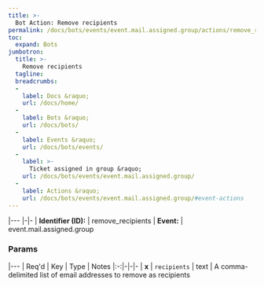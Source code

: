 ```yaml
---
title: >-
  Bot Action: Remove recipients
permalink: /docs/bots/events/event.mail.assigned.group/actions/remove_recipients/
toc:
  expand: Bots
jumbotron:
  title: >-
    Remove recipients
  tagline: 
  breadcrumbs:
  -
    label: Docs &raquo;
    url: /docs/home/
  -
    label: Bots &raquo;
    url: /docs/bots/
  -
    label: Events &raquo;
    url: /docs/bots/events/
  -
    label: >-
      Ticket assigned in group &raquo;
    url: /docs/bots/events/event.mail.assigned.group/
  -
    label: Actions &raquo;
    url: /docs/bots/events/event.mail.assigned.group/#event-actions
---
```


|---
|-|-
| **Identifier (ID):** | remove_recipients
| **Event:** | event.mail.assigned.group

### Params

|---
| Req'd | Key | Type | Notes
|:-:|-|-|-
| **x** | `recipients` | text | A comma-delimited list of email addresses to remove as recipients
